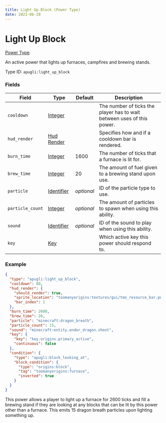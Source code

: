 ```yaml
---
title: Light Up Block (Power Type)
date: 2021-06-20
---
```


# Light Up Block

[Power Type](../power_types.md).

An active power that lights up furnaces, campfires and brewing stands.

Type ID: `apugli:light_up_block`

### Fields

Field  | Type | Default | Description
-------|------|---------|-------------
`cooldown` | [Integer](https://origins.readthedocs.io/en/latest/data_types/integer/) |  | The number of ticks the player has to wait between uses of this power.
`hud_render` | [Hud Render](https://origins.readthedocs.io/en/latest/data_types/hud_render/) |  | Specifies how and if a cooldown bar is rendered.
`burn_time` | [Integer](https://origins.readthedocs.io/en/latest/data_types/integer/) | 1600 | The number of ticks that a furnace is lit for.
`brew_time` | [Integer](https://origins.readthedocs.io/en/latest/data_types/integer/) | 20 | The amount of fuel given to a brewing stand upon use.
`particle` | [Identifier](https://origins.readthedocs.io/en/latest/data_types/identifier/) | *optional* | ID of the particle type to use.
`particle_count` | [Integer](https://origins.readthedocs.io/en/latest/data_types/integer/) | *optional* | The amount of particles to spawn when using this ability.
`sound` | [Identifier](https://origins.readthedocs.io/en/latest/data_types/identifier/) | *optional* | ID of the sound to play when using this ability.
`key` | [Key](https://origins.readthedocs.io/en/latest/data_types/key/) | | Which active key this power should respond to.


### Example
```json
{
  "type": "apugli:light_up_block",
  "cooldown": 80,
  "hud_render": {
    "should_render": true,
    "sprite_location": "toomanyorigins:textures/gui/tmo_resource_bar.png",
    "bar_index": 1
  },
  "burn_time": 2600,
  "brew_time": 20,
  "particle": "minecraft:dragon_breath",
  "particle_count": 15,
  "sound": "minecraft:entity.ender_dragon.shoot",
  "key": {
    "key": "key.origins.primary_active",
    "continuous": false
  },
  "condition": {
    "type": "apugli:block_looking_at",
    "block_condition": {
      "type": "origins:block",
      "tag": "toomanyorigins:furnace",
      "inverted": true
    }
  }
}
```
This power allows a player to light up a furnace for 2600 ticks and fill a brewing stand if they are looking at any blocks that can be lit by this power other than a furnace. This emits 15 dragon breath particles upon lighting something up.